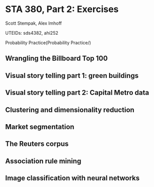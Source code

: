 # STA 380, Part 2: Exercises
 
Scott Stempak, Alex Imhoff

UTEIDs: sds4382, ahi252


Probability Practice(Probability Practice/)

## Wrangling the Billboard Top 100

## Visual story telling part 1: green buildings

## Visual story telling part 2: Capital Metro data

## Clustering and dimensionality reduction

## Market segmentation

## The Reuters corpus

## Association rule mining

## Image classification with neural networks
